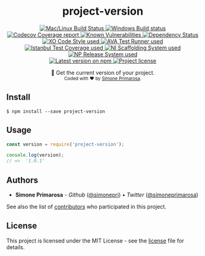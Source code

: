 <h1 align="center">
  <b>project-version</b>
</h1>
<p align="center">
  <!-- CI - TravisCI -->
  <a href="https://travis-ci.com/simonepri/project-version">
    <img src="https://img.shields.io/travis/com/simonepri/project-version/master.svg?label=MacOS%20%26%20Linux" alt="Mac/Linux Build Status" />
  </a>
  <!-- CI - AppVeyor -->
  <a href="https://ci.appveyor.com/project/simonepri/project-version">
    <img src="https://img.shields.io/appveyor/ci/simonepri/project-version/master.svg?label=Windows" alt="Windows Build status" />
  </a>
  <!-- Coverage - Codecov -->
  <a href="https://codecov.io/gh/simonepri/project-version">
    <img src="https://img.shields.io/codecov/c/github/simonepri/project-version/master.svg" alt="Codecov Coverage report" />
  </a>
  <!-- DM - Snyk -->
  <a href="https://snyk.io/test/github/simonepri/project-version?targetFile=package.json">
    <img src="https://snyk.io/test/github/simonepri/project-version/badge.svg?targetFile=package.json" alt="Known Vulnerabilities" />
  </a>
  <!-- DM - David -->
  <a href="https://david-dm.org/simonepri/project-version">
    <img src="https://david-dm.org/simonepri/project-version/status.svg" alt="Dependency Status" />
  </a>

  <br/>

  <!-- Code Style - XO-Prettier -->
  <a href="https://github.com/xojs/xo">
    <img src="https://img.shields.io/badge/code_style-XO+Prettier-5ed9c7.svg" alt="XO Code Style used" />
  </a>
  <!-- Test Runner - AVA -->
  <a href="https://github.com/avajs/ava">
    <img src="https://img.shields.io/badge/test_runner-AVA-fb3170.svg" alt="AVA Test Runner used" />
  </a>
  <!-- Test Coverage - Istanbul -->
  <a href="https://github.com/istanbuljs/nyc">
    <img src="https://img.shields.io/badge/test_coverage-NYC-fec606.svg" alt="Istanbul Test Coverage used" />
  </a>
  <!-- Init - ni -->
  <a href="https://github.com/simonepri/ni">
    <img src="https://img.shields.io/badge/initialized_with-ni-e74c3c.svg" alt="NI Scaffolding System used" />
  </a>
  <!-- Release - np -->
  <a href="https://github.com/sindresorhus/np">
    <img src="https://img.shields.io/badge/released_with-np-6c8784.svg" alt="NP Release System used" />
  </a>

  <br/>

  <!-- Version - npm -->
  <a href="https://www.npmjs.com/package/project-version">
    <img src="https://img.shields.io/npm/v/project-version.svg" alt="Latest version on npm" />
  </a>
  <!-- License - MIT -->
  <a href="https://github.com/simonepri/project-version/tree/master/license">
    <img src="https://img.shields.io/github/license/simonepri/project-version.svg" alt="Project license" />
  </a>
</p>
<p align="center">
  👀 Get the current version of your project.
  <br/>

  <sub>
    Coded with ❤️ by <a href="#authors">Simone Primarosa</a>.
  </sub>
</p>


## Install

```
$ npm install --save project-version
```

## Usage

```js
const version = require('project-version');

console.log(version);
// =>  '1.0.1'
```

## Authors

- **Simone Primarosa** - *Github* ([@simonepri][github:simonepri]) • *Twitter* ([@simoneprimarosa][twitter:simoneprimarosa])

See also the list of [contributors][contributors] who participated in this project.

## License

This project is licensed under the MIT License - see the [license][license] file for details.

<!-- Links -->
[start]: https://github.com/simonepri/osm-geojson#start-of-content
[contributors]: https://github.com/simonepri/osm-geojson/contributors

[license]: https://github.com/simonepri/osm-geojson/tree/master/license

[github:simonepri]: https://github.com/simonepri
[twitter:simoneprimarosa]: http://twitter.com/intent/user?screen_name=simoneprimarosa
